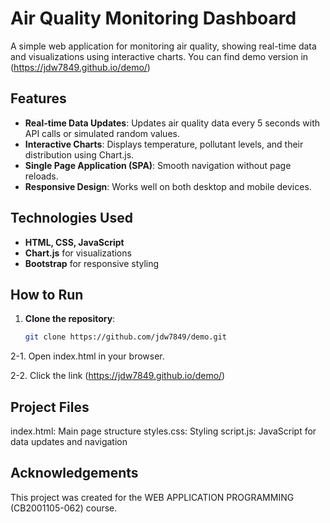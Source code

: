 # Air Quality Monitoring Dashboard

A simple web application for monitoring air quality, showing real-time data and visualizations using interactive charts.
You can find demo version in (https://jdw7849.github.io/demo/)

## Features

- **Real-time Data Updates**: Updates air quality data every 5 seconds with API calls or simulated random values.
- **Interactive Charts**: Displays temperature, pollutant levels, and their distribution using Chart.js.
- **Single Page Application (SPA)**: Smooth navigation without page reloads.
- **Responsive Design**: Works well on both desktop and mobile devices.

## Technologies Used

- **HTML, CSS, JavaScript**
- **Chart.js** for visualizations
- **Bootstrap** for responsive styling

## How to Run

1. **Clone the repository**:
   ```bash
   git clone https://github.com/jdw7849/demo.git

2-1. Open index.html in your browser.

2-2. Click the link (https://jdw7849.github.io/demo/)

## Project Files
index.html: Main page structure
styles.css: Styling
script.js: JavaScript for data updates and navigation

## Acknowledgements
This project was created for the WEB APPLICATION PROGRAMMING (CB2001105-062) course.
